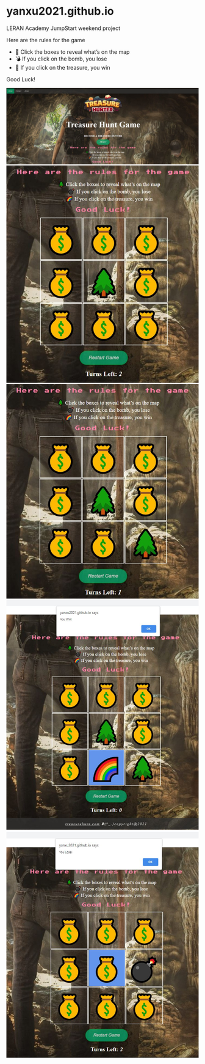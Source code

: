 # yanxu2021.github.io

LERAN Academy JumpStart weekend project

<p>Here are the rules for the game</p>
  <ul>
    <li>&#x1f332; Click the boxes to reveal what’s on the map</li>
    <li>&#128163; If you click on the bomb, you lose</li>
    <li>&#x1f308; If you click on the treasure, you win</li>
  </ul>
  <p>Good Luck!</p>

<img src="https://github.com/yanxu2021/yanxu2021.github.io/blob/main/img/1.JPG" alt="Treasure">
<img src="https://github.com/yanxu2021/yanxu2021.github.io/blob/main/img/2.JPG" alt="Treasure">
<img src="https://github.com/yanxu2021/yanxu2021.github.io/blob/main/img/3.JPG" alt="Treasure">
<img src="https://github.com/yanxu2021/yanxu2021.github.io/blob/main/img/4.JPG" alt="Treasure">
<img src="https://github.com/yanxu2021/yanxu2021.github.io/blob/main/img/5.JPG" alt="Treasure">
